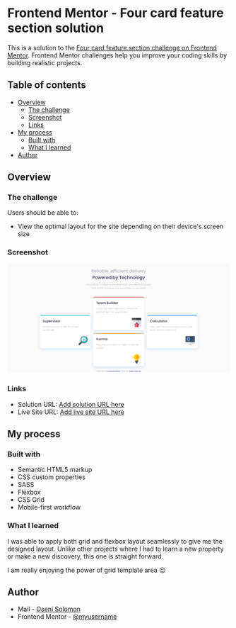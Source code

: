 # Frontend Mentor - Four card feature section solution

This is a solution to the [Four card feature section challenge on Frontend Mentor](https://www.frontendmentor.io/challenges/four-card-feature-section-weK1eFYK). Frontend Mentor challenges help you improve your coding skills by building realistic projects. 

## Table of contents

- [Overview](#overview)
  - [The challenge](#the-challenge)
  - [Screenshot](#screenshot)
  - [Links](#links)
- [My process](#my-process)
  - [Built with](#built-with)
  - [What I learned](#what-i-learned)
- [Author](#author)


## Overview

### The challenge

Users should be able to:

- View the optimal layout for the site depending on their device's screen size

### Screenshot

![Destop site preview](images/screenshot.png)

### Links

- Solution URL: [Add solution URL here](https://github.com/SoloLere/four-card-section.git)
- Live Site URL: [Add live site URL here](https://sololere.github.io/four-card-section/)

## My process

### Built with

- Semantic HTML5 markup
- CSS custom properties
- SASS
- Flexbox
- CSS Grid
- Mobile-first workflow


### What I learned

I was able to apply both grid and flexbox layout seamlessly to give me the designed layout. Unlike other projects where I had to learn a new property or make a new discovery, this one is straight forward.

I am really enjoying the power of grid template area 😉



## Author

- Mail - [Oseni Solomon](jnrolalere@gmail.com)
- Frontend Mentor - [@myusername](https://www.frontendmentor.io/profile/@SoloLere)

